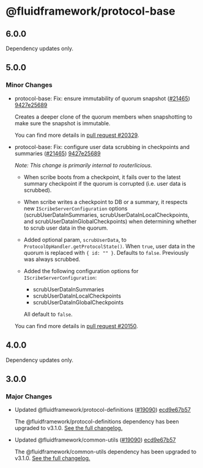 # @fluidframework/protocol-base

## 6.0.0

Dependency updates only.

## 5.0.0

### Minor Changes

-   protocol-base: Fix: ensure immutability of quorum snapshot ([#21465](https://github.com/microsoft/FluidFramework/pull/21465)) [9427e25689](https://github.com/microsoft/FluidFramework/commit/9427e2568924e0bed83d2a6f78a6e2a20be8a29e)

    Creates a deeper clone of the quorum members when snapshotting to make sure the snapshot is immutable.

    You can find more details in [pull request #20329](https://github.com/microsoft/FluidFramework/pull/20329).

-   protocol-base: Fix: configure user data scrubbing in checkpoints and summaries ([#21465](https://github.com/microsoft/FluidFramework/pull/21465)) [9427e25689](https://github.com/microsoft/FluidFramework/commit/9427e2568924e0bed83d2a6f78a6e2a20be8a29e)

    _Note: This change is primarily internal to routerlicious._

    -   When scribe boots from a checkpoint, it fails over to the latest summary checkpoint if the quorum is corrupted (i.e.
        user data is scrubbed).
    -   When scribe writes a checkpoint to DB or a summary, it respects new `IScribeServerConfiguration` options
        (scrubUserDataInSummaries, scrubUserDataInLocalCheckpoints, and scrubUserDataInGlobalCheckpoints) when determining
        whether to scrub user data in the quorum.
    -   Added optional param, `scrubUserData`, to `ProtocolOpHandler.getProtocolState()`. When `true`, user data in the quorum
        is replaced with `{ id: "" }`. Defaults to `false`. Previously was always scrubbed.
    -   Added the following configuration options for `IScribeServerConfiguration`:

        -   scrubUserDataInSummaries
        -   scrubUserDataInLocalCheckpoints
        -   scrubUserDataInGlobalCheckpoints

        All default to `false`.

    You can find more details in [pull request #20150](https://github.com/microsoft/FluidFramework/pull/20150).

## 4.0.0

Dependency updates only.

## 3.0.0

### Major Changes

-   Updated @fluidframework/protocol-definitions ([#19090](https://github.com/microsoft/FluidFramework/issues/19090)) [ecd9e67b57](https://github.com/microsoft/FluidFramework/commits/ecd9e67b5748415ad93c6273047fdcca457b3a14)

    The @fluidframework/protocol-definitions dependency has been upgraded to v3.1.0.
    [See the full changelog.](https://github.com/microsoft/FluidFramework/blob/main/common/lib/protocol-definitions/CHANGELOG.md#310)

-   Updated @fluidframework/common-utils ([#19090](https://github.com/microsoft/FluidFramework/issues/19090)) [ecd9e67b57](https://github.com/microsoft/FluidFramework/commits/ecd9e67b5748415ad93c6273047fdcca457b3a14)

    The @fluidframework/common-utils dependency has been upgraded to v3.1.0.
    [See the full changelog.](https://github.com/microsoft/FluidFramework/blob/main/common/lib/common-utils/CHANGELOG.md#310)
